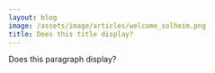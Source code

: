 ```yaml
---
layout: blog
image: /assets/image/articles/welcome_solheim.png
title: Does this title display?
---
```

Does this paragraph display?
